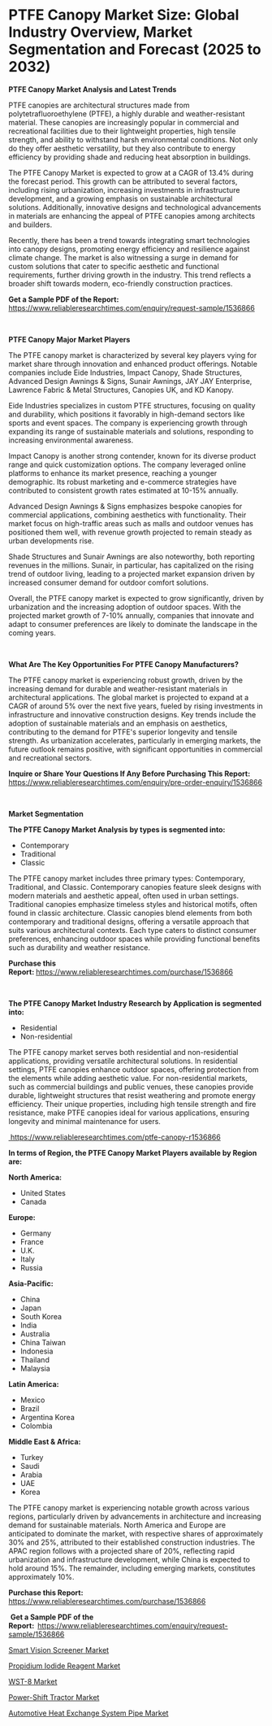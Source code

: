 <p><h1>PTFE Canopy Market Size: Global Industry Overview, Market Segmentation and Forecast (2025 to 2032)</h1></p><p><strong>PTFE Canopy Market Analysis and Latest Trends</strong></p>
<p><p>PTFE canopies are architectural structures made from polytetrafluoroethylene (PTFE), a highly durable and weather-resistant material. These canopies are increasingly popular in commercial and recreational facilities due to their lightweight properties, high tensile strength, and ability to withstand harsh environmental conditions. Not only do they offer aesthetic versatility, but they also contribute to energy efficiency by providing shade and reducing heat absorption in buildings.</p><p>The PTFE Canopy Market is expected to grow at a CAGR of 13.4% during the forecast period. This growth can be attributed to several factors, including rising urbanization, increasing investments in infrastructure development, and a growing emphasis on sustainable architectural solutions. Additionally, innovative designs and technological advancements in materials are enhancing the appeal of PTFE canopies among architects and builders.</p><p>Recently, there has been a trend towards integrating smart technologies into canopy designs, promoting energy efficiency and resilience against climate change. The market is also witnessing a surge in demand for custom solutions that cater to specific aesthetic and functional requirements, further driving growth in the industry. This trend reflects a broader shift towards modern, eco-friendly construction practices.</p></p>
<p><strong>Get a Sample PDF of the Report:&nbsp;</strong> <a href="https://www.reliableresearchtimes.com/enquiry/request-sample/1536866?utm_campaign=2110&utm_medium=2&utm_source=Github&utm_content=ia&utm_term=30012025&utm_id=ptfe-canopy">https://www.reliableresearchtimes.com/enquiry/request-sample/1536866</a></p>
<p>&nbsp;</p>
<p><strong>PTFE Canopy Major Market Players</strong></p>
<p><p>The PTFE canopy market is characterized by several key players vying for market share through innovation and enhanced product offerings. Notable companies include Eide Industries, Impact Canopy, Shade Structures, Advanced Design Awnings & Signs, Sunair Awnings, JAY JAY Enterprise, Lawrence Fabric & Metal Structures, Canopies UK, and KD Kanopy.</p><p>Eide Industries specializes in custom PTFE structures, focusing on quality and durability, which positions it favorably in high-demand sectors like sports and event spaces. The company is experiencing growth through expanding its range of sustainable materials and solutions, responding to increasing environmental awareness.</p><p>Impact Canopy is another strong contender, known for its diverse product range and quick customization options. The company leveraged online platforms to enhance its market presence, reaching a younger demographic. Its robust marketing and e-commerce strategies have contributed to consistent growth rates estimated at 10-15% annually.</p><p>Advanced Design Awnings & Signs emphasizes bespoke canopies for commercial applications, combining aesthetics with functionality. Their market focus on high-traffic areas such as malls and outdoor venues has positioned them well, with revenue growth projected to remain steady as urban developments rise.</p><p>Shade Structures and Sunair Awnings are also noteworthy, both reporting revenues in the millions. Sunair, in particular, has capitalized on the rising trend of outdoor living, leading to a projected market expansion driven by increased consumer demand for outdoor comfort solutions.</p><p>Overall, the PTFE canopy market is expected to grow significantly, driven by urbanization and the increasing adoption of outdoor spaces. With the projected market growth of 7-10% annually, companies that innovate and adapt to consumer preferences are likely to dominate the landscape in the coming years.</p></p>
<p>&nbsp;</p>
<p><strong>What Are The Key Opportunities For PTFE Canopy Manufacturers?</strong></p>
<p><p>The PTFE canopy market is experiencing robust growth, driven by the increasing demand for durable and weather-resistant materials in architectural applications. The global market is projected to expand at a CAGR of around 5% over the next five years, fueled by rising investments in infrastructure and innovative construction designs. Key trends include the adoption of sustainable materials and an emphasis on aesthetics, contributing to the demand for PTFE's superior longevity and tensile strength. As urbanization accelerates, particularly in emerging markets, the future outlook remains positive, with significant opportunities in commercial and recreational sectors.</p></p>
<p><strong>Inquire or Share Your Questions If Any Before Purchasing This Report:</strong> <a href="https://www.reliableresearchtimes.com/enquiry/pre-order-enquiry/1536866?utm_campaign=2110&utm_medium=2&utm_source=Github&utm_content=ia&utm_term=30012025&utm_id=ptfe-canopy">https://www.reliableresearchtimes.com/enquiry/pre-order-enquiry/1536866</a></p>
<p>&nbsp;</p>
<p><strong>Market Segmentation</strong></p>
<p><strong>The PTFE Canopy Market Analysis by types is segmented into:</strong></p>
<p><ul><li>Contemporary</li><li>Traditional</li><li>Classic</li></ul></p>
<p><p>The PTFE canopy market includes three primary types: Contemporary, Traditional, and Classic. Contemporary canopies feature sleek designs with modern materials and aesthetic appeal, often used in urban settings. Traditional canopies emphasize timeless styles and historical motifs, often found in classic architecture. Classic canopies blend elements from both contemporary and traditional designs, offering a versatile approach that suits various architectural contexts. Each type caters to distinct consumer preferences, enhancing outdoor spaces while providing functional benefits such as durability and weather resistance.</p></p>
<p><strong>Purchase this Report:&nbsp;</strong><a href="https://www.reliableresearchtimes.com/purchase/1536866?utm_campaign=2110&utm_medium=2&utm_source=Github&utm_content=ia&utm_term=30012025&utm_id=ptfe-canopy">https://www.reliableresearchtimes.com/purchase/1536866</a></p>
<p>&nbsp;</p>
<p><strong>The PTFE Canopy Market Industry Research by Application is segmented into:</strong></p>
<p><ul><li>Residential</li><li>Non-residential</li></ul></p>
<p><p>The PTFE canopy market serves both residential and non-residential applications, providing versatile architectural solutions. In residential settings, PTFE canopies enhance outdoor spaces, offering protection from the elements while adding aesthetic value. For non-residential markets, such as commercial buildings and public venues, these canopies provide durable, lightweight structures that resist weathering and promote energy efficiency. Their unique properties, including high tensile strength and fire resistance, make PTFE canopies ideal for various applications, ensuring longevity and minimal maintenance for users.</p></p>
<p><a href="https://www.reliableresearchtimes.com/ptfe-canopy-r1536866?utm_campaign=2110&utm_medium=2&utm_source=Github&utm_content=ia&utm_term=30012025&utm_id=ptfe-canopy">&nbsp;https://www.reliableresearchtimes.com/ptfe-canopy-r1536866</a></p>
<p><strong>In terms of Region, the PTFE Canopy Market Players available by Region are:</strong></p>
<p>
    <p> <strong> North America: </strong>
        <ul>
            <li>United States</li>
            <li>Canada</li>
        </ul>
        </p> 
    <p> <strong> Europe: </strong>
        <ul>
            <li>Germany</li>
            <li>France</li>
            <li>U.K.</li>
            <li>Italy</li>
            <li>Russia</li>
        </ul>
        </p> 
    <p> <strong> Asia-Pacific: </strong>
        <ul>
            <li>China</li>
            <li>Japan</li>
            <li>South Korea</li>
            <li>India</li>
            <li>Australia</li>
            <li>China Taiwan</li>
            <li>Indonesia</li>
            <li>Thailand</li>
            <li>Malaysia</li>
        </ul>
        </p> 
    <p> <strong> Latin America: </strong>
        <ul>
            <li>Mexico</li>
            <li>Brazil</li>
            <li>Argentina Korea</li>
            <li>Colombia</li>
        </ul>
        </p> 
    <p> <strong> Middle East & Africa: </strong>
        <ul>
            <li>Turkey</li>
            <li>Saudi</li>
            <li>Arabia</li>
            <li>UAE</li>
            <li>Korea</li>
        </ul>
    </p>
    </p>
<p><p>The PTFE canopy market is experiencing notable growth across various regions, particularly driven by advancements in architecture and increasing demand for sustainable materials. North America and Europe are anticipated to dominate the market, with respective shares of approximately 30% and 25%, attributed to their established construction industries. The APAC region follows with a projected share of 20%, reflecting rapid urbanization and infrastructure development, while China is expected to hold around 15%. The remainder, including emerging markets, constitutes approximately 10%.</p></p>
<p><strong>Purchase this Report: </strong><a href="https://www.reliableresearchtimes.com/purchase/1536866?utm_campaign=2110&utm_medium=2&utm_source=Github&utm_content=ia&utm_term=30012025&utm_id=ptfe-canopy">https://www.reliableresearchtimes.com/purchase/1536866</a></p>
<p>&nbsp;<strong>Get a Sample PDF of the Report:&nbsp;&nbsp;</strong><a href="https://www.reliableresearchtimes.com/enquiry/request-sample/1536866?utm_campaign=2110&utm_medium=2&utm_source=Github&utm_content=ia&utm_term=30012025&utm_id=ptfe-canopy">https://www.reliableresearchtimes.com/enquiry/request-sample/1536866</a></p>
<p><strong></strong></p>
<p><p><a href="https://www.linkedin.com/pulse/smart-vision-screener-market-expected-see-strong-growth-wak2f?utm_campaign=2110&utm_medium=2&utm_source=Github&utm_content=ia&utm_term=30012025&utm_id=ptfe-canopy">Smart Vision Screener Market</a></p><p><a href="https://www.linkedin.com/pulse/propidium-iodide-reagent-market-analysis-forecast-108-uk0he?utm_campaign=2110&utm_medium=2&utm_source=Github&utm_content=ia&utm_term=30012025&utm_id=ptfe-canopy">Propidium Iodide Reagent Market</a></p><p><a href="https://www.linkedin.com/pulse/wst-8-market-report-detailed-size-analysis-forecasted-cagr-149-gp2lf?utm_campaign=2110&utm_medium=2&utm_source=Github&utm_content=ia&utm_term=30012025&utm_id=ptfe-canopy">WST-8 Market</a></p><p><a href="https://github.com/edacruz6/Market-Research-Report-List-1/blob/main/power-shift-tractor-market.md?utm_campaign=2110&utm_medium=2&utm_source=Github&utm_content=ia&utm_term=30012025&utm_id=ptfe-canopy">Power-Shift Tractor Market</a></p><p><a href="https://github.com/seanmcma708/Market-Research-Report-List-1/blob/main/automotive-heat-exchange-system-pipe-market.md?utm_campaign=2110&utm_medium=2&utm_source=Github&utm_content=ia&utm_term=30012025&utm_id=ptfe-canopy">Automotive Heat Exchange System Pipe Market</a></p></p>